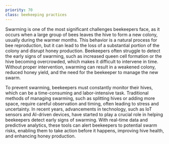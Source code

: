 ```yaml
---
priority: 70
class: beekeeping practices
---
```


Swarming is one of the most significant challenges beekeepers face, as it occurs when a large group of bees leaves the hive to form a new colony, usually during the warmer months. This behavior is a natural process for bee reproduction, but it can lead to the loss of a substantial portion of the colony and disrupt honey production. Beekeepers often struggle to detect the early signs of swarming, such as increased queen cell formation or the hive becoming overcrowded, which makes it difficult to intervene in time. Without proper intervention, swarming can result in a weakened colony, reduced honey yield, and the need for the beekeeper to manage the new swarm.

To prevent swarming, beekeepers must constantly monitor their hives, which can be a time-consuming and labor-intensive task. Traditional methods of managing swarming, such as splitting hives or adding more space, require careful observation and timing, often leading to stress and uncertainty. In recent years, advancements in technology, such as IoT sensors and AI-driven devices, have started to play a crucial role in helping beekeepers detect early signs of swarming. With real-time data and predictive analytics, these tools can alert beekeepers to potential swarm risks, enabling them to take action before it happens, improving hive health, and enhancing honey production.